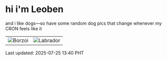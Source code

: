 # hi i'm Leoben

and i like dogs—so have some random dog pics that change whenever my CRON feels like it

|  |  |
|--------|----------|
| ![Borzoi](https://random-dog-vercel.vercel.app/api/random-borzoi?v=1753422016) | ![Labrador](https://random-dog-vercel.vercel.app/api/random-labrador?v=1753422016) |

Last updated: 2025-07-25 13:40 PHT
